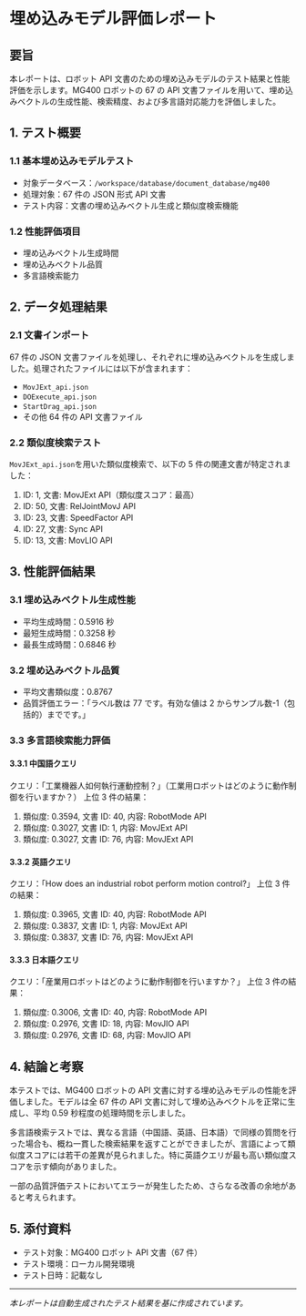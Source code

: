 # 埋め込みモデル評価レポート

## 要旨

本レポートは、ロボット API 文書のための埋め込みモデルのテスト結果と性能評価を示します。MG400 ロボットの 67 の API 文書ファイルを用いて、埋め込みベクトルの生成性能、検索精度、および多言語対応能力を評価しました。

## 1. テスト概要

### 1.1 基本埋め込みモデルテスト

- 対象データベース：`/workspace/database/document_database/mg400`
- 処理対象：67 件の JSON 形式 API 文書
- テスト内容：文書の埋め込みベクトル生成と類似度検索機能

### 1.2 性能評価項目

- 埋め込みベクトル生成時間
- 埋め込みベクトル品質
- 多言語検索能力

## 2. データ処理結果

### 2.1 文書インポート

67 件の JSON 文書ファイルを処理し、それぞれに埋め込みベクトルを生成しました。処理されたファイルには以下が含まれます：

- `MovJExt_api.json`
- `DOExecute_api.json`
- `StartDrag_api.json`
- その他 64 件の API 文書ファイル

### 2.2 類似度検索テスト

`MovJExt_api.json`を用いた類似度検索で、以下の 5 件の関連文書が特定されました：

1. ID: 1, 文書: MovJExt API（類似度スコア：最高）
2. ID: 50, 文書: RelJointMovJ API
3. ID: 23, 文書: SpeedFactor API
4. ID: 27, 文書: Sync API
5. ID: 13, 文書: MovLIO API

## 3. 性能評価結果

### 3.1 埋め込みベクトル生成性能

- 平均生成時間：0.5916 秒
- 最短生成時間：0.3258 秒
- 最長生成時間：0.6846 秒

### 3.2 埋め込みベクトル品質

- 平均文書類似度：0.8767
- 品質評価エラー：「ラベル数は 77 です。有効な値は 2 からサンプル数-1（包括的）までです。」

### 3.3 多言語検索能力評価

#### 3.3.1 中国語クエリ

クエリ：「工業機器人如何執行運動控制？」（工業用ロボットはどのように動作制御を行いますか？）
上位 3 件の結果：

1. 類似度: 0.3594, 文書 ID: 40, 内容: RobotMode API
2. 類似度: 0.3027, 文書 ID: 1, 内容: MovJExt API
3. 類似度: 0.3027, 文書 ID: 76, 内容: MovJExt API

#### 3.3.2 英語クエリ

クエリ：「How does an industrial robot perform motion control?」
上位 3 件の結果：

1. 類似度: 0.3965, 文書 ID: 40, 内容: RobotMode API
2. 類似度: 0.3837, 文書 ID: 1, 内容: MovJExt API
3. 類似度: 0.3837, 文書 ID: 76, 内容: MovJExt API

#### 3.3.3 日本語クエリ

クエリ：「産業用ロボットはどのように動作制御を行いますか？」
上位 3 件の結果：

1. 類似度: 0.3006, 文書 ID: 40, 内容: RobotMode API
2. 類似度: 0.2976, 文書 ID: 18, 内容: MovJIO API
3. 類似度: 0.2976, 文書 ID: 68, 内容: MovJIO API

## 4. 結論と考察

本テストでは、MG400 ロボットの API 文書に対する埋め込みモデルの性能を評価しました。モデルは全 67 件の API 文書に対して埋め込みベクトルを正常に生成し、平均 0.59 秒程度の処理時間を示しました。

多言語検索テストでは、異なる言語（中国語、英語、日本語）で同様の質問を行った場合も、概ね一貫した検索結果を返すことができましたが、言語によって類似度スコアには若干の差異が見られました。特に英語クエリが最も高い類似度スコアを示す傾向がありました。

一部の品質評価テストにおいてエラーが発生したため、さらなる改善の余地があると考えられます。

## 5. 添付資料

- テスト対象：MG400 ロボット API 文書（67 件）
- テスト環境：ローカル開発環境
- テスト日時：記載なし

---

_本レポートは自動生成されたテスト結果を基に作成されています。_
